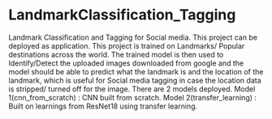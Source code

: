 # LandmarkClassification_Tagging
Landmark Classification and Tagging for Social media. This project can be deployed as application.
This project is trained on Landmarks/ Popular destinations across the world. 
The trained model is then used to Identify/Detect the uploaded images downloaded from google and the model should be able to predict what the landmark is and the location of the landmark, which is useful for Social media tagging in case the location data is stripped/ turned off for the image.
There are 2 models deployed.
Model 1(cnn_from_scratch)  : CNN built from scratch.
Model 2(transfer_learning) : Built on learnings from ResNet18 using transfer learning.
